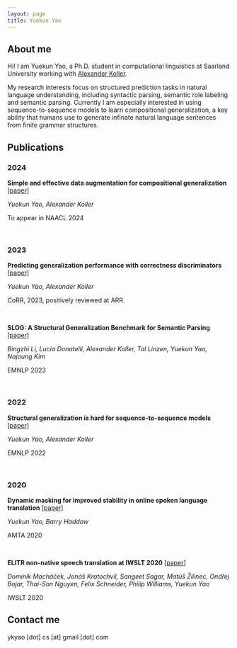 ```yaml
---
layout: page
title: Yuekun Yao
---
```


## About me

Hi! I am Yuekun Yao, a Ph.D. student in computational linguistics at Saarland University working with [Alexander Koller](https://www.coli.uni-saarland.de/~koller/).

My research interests focus on structured prediction tasks in natural language understanding, including syntactic parsing, semantic role labeling and semantic parsing. Currently I am especially interested in using sequence-to-sequence models to learn compositional generalization, a key ability that humans use to generate infinate natural language sentences from finite grammar structures.



## Publications

### 2024

**Simple and effective data augmentation for compositional generalization**
[[paper]](https://arxiv.org/abs/2401.09815)

*Yuekun Yao, Alexander Koller*

To appear in NAACL 2024

<br>

### 2023

**Predicting generalization performance with correctness discriminators** 
[[paper]](https://arxiv.org/abs/2311.09422)

*Yuekun Yao, Alexander Koller*

CoRR, 2023, positively reviewed at ARR.

<br>

**SLOG: A Structural Generalization Benchmark for Semantic Parsing**
[[paper]](https://aclanthology.org/2023.emnlp-main.194/)

*Bingzhi Li, Lucia Donatelli, Alexander Koller, Tal Linzen, Yuekun Yao, Najoung Kim*

EMNLP 2023

<br>

### 2022

**Structural generalization is hard for sequence-to-sequence models** 
[[paper]](https://aclanthology.org/2022.emnlp-main.337/)

*Yuekun Yao, Alexander Koller*

EMNLP 2022

<br>

### 2020

**Dynamic masking for improved stability in online spoken language translation**
[[paper]](https://aclanthology.org/2022.emnlp-main.337/)

*Yuekun Yao, Barry Haddow*

AMTA 2020

<br>

**ELITR non-native speech translation at IWSLT 2020**
[[paper]](https://aclanthology.org/2020.iwslt-1.25.pdf)

*Dominik Macháček, Jonáš Kratochvíl, Sangeet Sagar, Matúš Žilinec, Ondřej Bojar, Thai-Son Nguyen, Felix Schneider, Philip Williams, Yuekun Yao*

IWSLT 2020



## Contact me

ykyao [dot] cs [at] gmail [dot] com

